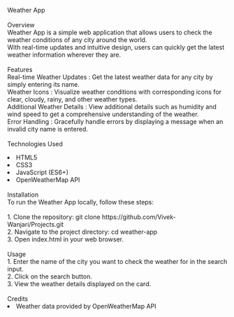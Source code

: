 Weather App<br>
<br>
Overview<br>
Weather App is a simple web application that allows users to check the weather conditions of any city around the world.<br>
With real-time updates and intuitive design, users can quickly get the latest weather information wherever they are.<br>
<br>
Features<br>
Real-time Weather Updates : Get the latest weather data for any city by simply entering its name.<br>
Weather Icons : Visualize weather conditions with corresponding icons for clear, cloudy, rainy, and other weather types.<br>
Additional Weather Details : View additional details such as humidity and wind speed to get a comprehensive understanding of the weather.<br>
Error Handling : Gracefully handle errors by displaying a message when an invalid city name is entered.<br>
<br>
Technologies Used<br>
<li>HTML5<br>
<li>CSS3<br>
<li>JavaScript (ES6+)<br>
<li>OpenWeatherMap API<br>
<br>
Installation<br>
To run the Weather App locally, follow these steps:<br>
<br>
1. Clone the repository: git clone https://github.com/Vivek-Wanjari/Projects.git<br>
2. Navigate to the project directory: cd weather-app<br>
3. Open index.html in your web browser.<br>
<br>
Usage<br>
1. Enter the name of the city you want to check the weather for in the search input.<br>
2. Click on the search button.<br>
3. View the weather details displayed on the card.<br>
<br>
Credits<br>
<li>Weather data provided by OpenWeatherMap API<br>
